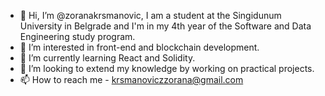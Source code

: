 - 👋 Hi, I’m @zoranakrsmanovic, I am a student at the Singidunum University in Belgrade and I'm in my 4th year of the 
     Software and Data Engineering study program. 
- 👀 I’m interested in front-end and blockchain development.
- 🌱 I’m currently learning React and Solidity.
- 💞️ I’m looking to extend my knowledge by working on practical projects.
- 📫 How to reach me - krsmanoviczzorana@gmail.com
